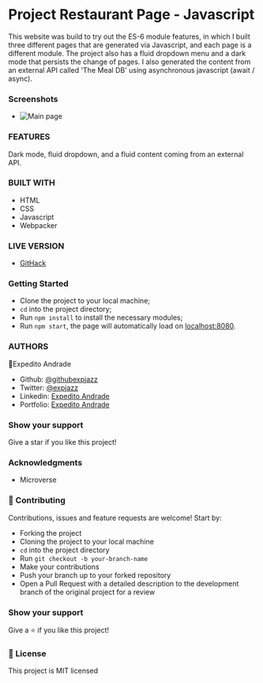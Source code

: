 # Project Restaurant Page - Javascript 

This website was build to try out the ES-6 module features, in which I built three different pages that are generated via Javascript,  and each page is a different module. The project also has a fluid dropdown menu and a dark mode that persists the change of pages. I also generated the content from an external API called 'The Meal DB' using asynchronous javascript (await / async).

### Screenshots
- ![Main page](./screenshot1.png)

### FEATURES
Dark mode, fluid dropdown, and a fluid content coming from an external API.


### BUILT WITH
- HTML
- CSS
- Javascript
- Webpacker

### LIVE VERSION
- [GitHack](https://raw.githack.com/expjazz/restaurant_page_JS/feature_V1/dist/index.html)


### Getting Started

- Clone the project to your local machine;
- `cd` into the project directory;
- Run `npm install` to install the necessary modules;
- Run `npm start`, the page will automatically load on [localhost:8080](localhost:8080).

### AUTHORS

👤Expedito Andrade
- Github: [@githubexpjazz](https://github.com/expjazz)
- Twitter: [@expjazz](https://twitter.com/expeditoandrade13)
- Linkedin: [Expedito Andrade](https://www.linkedin.com/in/expedito-andrade/)
- Portfolio: [Expedito Andrade](https://expjazz.github.io/expedito_andrade/)

### Show your support
Give a star if you like this project!

### Acknowledgments
- Microverse


### 🤝 Contributing

Contributions, issues and feature requests are welcome! Start by:

- Forking the project
- Cloning the project to your local machine
- `cd` into the project directory
- Run `git checkout -b your-branch-name`
- Make your contributions
- Push your branch up to your forked repository
- Open a Pull Request with a detailed description to the development branch of the original project for a review



### Show your support
Give a ⭐️ if you like this project!

### 📝 License
This project is MIT licensed
